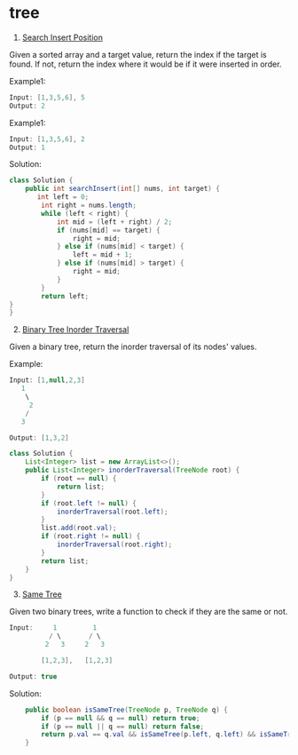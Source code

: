 # tree

1. [Search Insert Position](https://leetcode.com/problems/search-insert-position/
)

Given a sorted array and a target value, return the index if the target is found. If not, return the index where it would be if it were inserted in order.

Example1:

```java
Input: [1,3,5,6], 5
Output: 2
```

Example1:

```java
Input: [1,3,5,6], 2
Output: 1
```

Solution:

```java
class Solution {
    public int searchInsert(int[] nums, int target) {
       int left = 0;
        int right = nums.length;
        while (left < right) {
            int mid = (left + right) / 2;
            if (nums[mid] == target) {
                right = mid;
            } else if (nums[mid] < target) {
                left = mid + 1;
            } else if (nums[mid] > target) {
                right = mid;
            }
        }
        return left;
}
}
```

2. [Binary Tree Inorder Traversal](https://leetcode.com/problems/binary-tree-inorder-traversal/)

Given a binary tree, return the inorder traversal of its nodes' values.

Example:

```java
Input: [1,null,2,3]
   1
    \
     2
    /
   3

Output: [1,3,2]
```

```java
class Solution {
    List<Integer> list = new ArrayList<>();
    public List<Integer> inorderTraversal(TreeNode root) {
        if (root == null) {
            return list;
        }
        if (root.left != null) {
            inorderTraversal(root.left);
        }
        list.add(root.val);
        if (root.right != null) {
            inorderTraversal(root.right);
        }
        return list;
    }
}
```

3. [Same Tree](https://leetcode.com/problems/same-tree/)

Given two binary trees, write a function to check if they are the same or not.

```java
Input:     1         1
          / \       / \
         2   3     2   3

        [1,2,3],   [1,2,3]

Output: true
```

Solution:

```java
    public boolean isSameTree(TreeNode p, TreeNode q) {
        if (p == null && q == null) return true;
        if (p == null || q == null) return false;
        return p.val == q.val && isSameTree(p.left, q.left) && isSameTree(p.right, q.right);
    }
```
